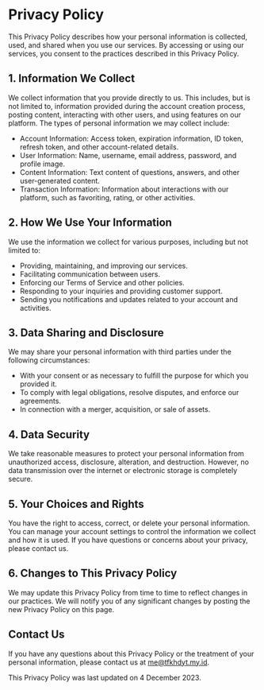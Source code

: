 # Privacy Policy

This Privacy Policy describes how your personal information is collected, used,
and shared when you use our services. By accessing or using our services, you
consent to the practices described in this Privacy Policy.

## 1. Information We Collect

We collect information that you provide directly to us. This includes, but is
not limited to, information provided during the account creation process,
posting content, interacting with other users, and using features on our
platform. The types of personal information we may collect include:

- Account Information: Access token, expiration information, ID token, refresh
  token, and other account-related details.
- User Information: Name, username, email address, password, and profile image.
- Content Information: Text content of questions, answers, and other
  user-generated content.
- Transaction Information: Information about interactions with our platform,
  such as favoriting, rating, or other activities.

## 2. How We Use Your Information

We use the information we collect for various purposes, including but not
limited to:

- Providing, maintaining, and improving our services.
- Facilitating communication between users.
- Enforcing our Terms of Service and other policies.
- Responding to your inquiries and providing customer support.
- Sending you notifications and updates related to your account and activities.

## 3. Data Sharing and Disclosure

We may share your personal information with third parties under the following
circumstances:

- With your consent or as necessary to fulfill the purpose for which you
  provided it.
- To comply with legal obligations, resolve disputes, and enforce our agreements.
- In connection with a merger, acquisition, or sale of assets.

## 4. Data Security

We take reasonable measures to protect your personal information from
unauthorized access, disclosure, alteration, and destruction. However, no data
transmission over the internet or electronic storage is completely secure.

## 5. Your Choices and Rights

You have the right to access, correct, or delete your personal information. You
can manage your account settings to control the information we collect and how
it is used. If you have questions or concerns about your privacy, please
contact us.

## 6. Changes to This Privacy Policy

We may update this Privacy Policy from time to time to reflect changes in our
practices. We will notify you of any significant changes by posting the new
Privacy Policy on this page.

## Contact Us

If you have any questions about this Privacy Policy or the treatment of your
personal information, please contact us at [me@tfkhdyt.my.id](mailto:me@tfkhdyt.my.id).

This Privacy Policy was last updated on 4 December 2023.
